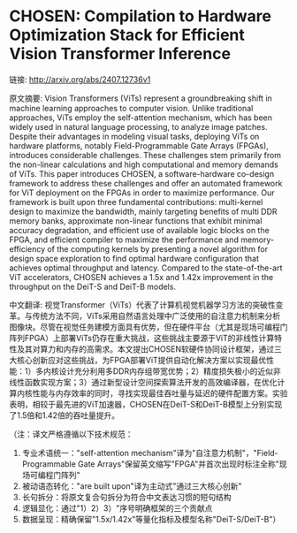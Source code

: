 # CHOSEN: Compilation to Hardware Optimization Stack for Efficient Vision Transformer Inference

链接: http://arxiv.org/abs/2407.12736v1

原文摘要:
Vision Transformers (ViTs) represent a groundbreaking shift in machine
learning approaches to computer vision. Unlike traditional approaches, ViTs
employ the self-attention mechanism, which has been widely used in natural
language processing, to analyze image patches. Despite their advantages in
modeling visual tasks, deploying ViTs on hardware platforms, notably
Field-Programmable Gate Arrays (FPGAs), introduces considerable challenges.
These challenges stem primarily from the non-linear calculations and high
computational and memory demands of ViTs. This paper introduces CHOSEN, a
software-hardware co-design framework to address these challenges and offer an
automated framework for ViT deployment on the FPGAs in order to maximize
performance. Our framework is built upon three fundamental contributions:
multi-kernel design to maximize the bandwidth, mainly targeting benefits of
multi DDR memory banks, approximate non-linear functions that exhibit minimal
accuracy degradation, and efficient use of available logic blocks on the FPGA,
and efficient compiler to maximize the performance and memory-efficiency of the
computing kernels by presenting a novel algorithm for design space exploration
to find optimal hardware configuration that achieves optimal throughput and
latency. Compared to the state-of-the-art ViT accelerators, CHOSEN achieves a
1.5x and 1.42x improvement in the throughput on the DeiT-S and DeiT-B models.

中文翻译:
视觉Transformer（ViTs）代表了计算机视觉机器学习方法的突破性变革。与传统方法不同，ViTs采用自然语言处理中广泛使用的自注意力机制来分析图像块。尽管在视觉任务建模方面具有优势，但在硬件平台（尤其是现场可编程门阵列FPGA）上部署ViTs仍存在重大挑战，这些挑战主要源于ViT的非线性计算特性及其对算力和内存的高需求。本文提出CHOSEN软硬件协同设计框架，通过三大核心创新应对这些挑战，为FPGA部署ViT提供自动化解决方案以实现最优性能：1）多内核设计充分利用多DDR内存组带宽优势；2）精度损失极小的近似非线性函数实现方案；3）通过新型设计空间探索算法开发的高效编译器，在优化计算内核性能与内存效率的同时，寻找实现最佳吞吐量与延迟的硬件配置方案。实验表明，相较于最先进的ViT加速器，CHOSEN在DeiT-S和DeiT-B模型上分别实现了1.5倍和1.42倍的吞吐量提升。

（注：译文严格遵循以下技术规范：
1. 专业术语统一："self-attention mechanism"译为"自注意力机制"，"Field-Programmable Gate Arrays"保留英文缩写"FPGA"并首次出现时标注全称"现场可编程门阵列"
2. 被动语态转化："are built upon"译为主动式"通过三大核心创新"
3. 长句拆分：将原文复合句拆分为符合中文表达习惯的短句结构
4. 逻辑显化：通过"1）2）3）"序号明确框架的三个贡献点
5. 数据呈现：精确保留"1.5x/1.42x"等量化指标及模型名称"DeiT-S/DeiT-B"）
